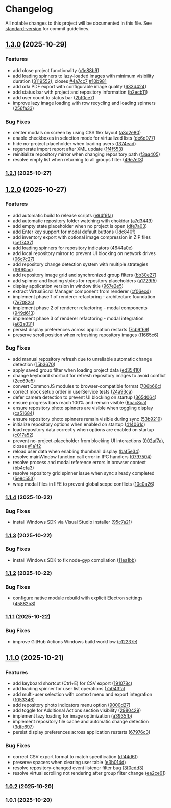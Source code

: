# Changelog

All notable changes to this project will be documented in this file. See [standard-version](https://github.com/conventional-changelog/standard-version) for commit guidelines.

## [1.3.0](https://github.com/vicpiri/user-capture-app/compare/v1.2.1...v1.3.0) (2025-10-29)


### Features

* add close project functionality ([c1e88b9](https://github.com/vicpiri/user-capture-app/commit/c1e88b9407290fd7aac95be9616a54bac1b4c581))
* add loading spinners to lazy-loaded images with minimum visibility duration ([3119552](https://github.com/vicpiri/user-capture-app/commit/3119552661d55d493012732669f6bd95d0ece222)), closes [#4a7cc7](https://github.com/vicpiri/user-capture-app/issues/4a7cc7) [#10b981](https://github.com/vicpiri/user-capture-app/issues/10b981)
* add orla PDF export with configurable image quality ([633d424](https://github.com/vicpiri/user-capture-app/commit/633d424eac7b6fc82e4fa05d3b79373631c22995))
* add status bar with project and repository information ([b2ecb11](https://github.com/vicpiri/user-capture-app/commit/b2ecb116db93fd75da60d31faa1d2762a6ce963b))
* add user count to status bar ([2bf0ce7](https://github.com/vicpiri/user-capture-app/commit/2bf0ce7c0decd1be95b8bcd99709563af1811c72))
* improve lazy image loading with row recycling and loading spinners ([256fa33](https://github.com/vicpiri/user-capture-app/commit/256fa334a04963bd18a85263cb1e095a85c741b0))


### Bug Fixes

* center modals on screen by using CSS flex layout ([a3d2e80](https://github.com/vicpiri/user-capture-app/commit/a3d2e8003339df2674fbd9d5622f25d6b31532bd))
* enable checkboxes in selection mode for virtualized lists ([de6d977](https://github.com/vicpiri/user-capture-app/commit/de6d97790a6e3c4118ca7ec4c2fa1325715b4bab))
* hide no-project placeholder when loading users ([f374ead](https://github.com/vicpiri/user-capture-app/commit/f374ead904336d99492215e708522d2c8dfd398f))
* regenerate import report after XML update ([1f4f553](https://github.com/vicpiri/user-capture-app/commit/1f4f55375180e3c4d7de8744a4ffbd30e183e41a))
* reinitialize repository mirror when changing repository path ([f3aa405](https://github.com/vicpiri/user-capture-app/commit/f3aa405d52849756190e30d27657d60562494c9d))
* resolve empty list when returning to all groups filter ([49e7ef3](https://github.com/vicpiri/user-capture-app/commit/49e7ef392e1ef458d2edee7c563c06cf561e9d15))

### [1.2.1](https://github.com/vicpiri/user-capture-app/compare/v1.2.0...v1.2.1) (2025-10-27)

## [1.2.0](https://github.com/vicpiri/user-capture-app/compare/v1.1.4...v1.2.0) (2025-10-27)


### Features

* add automatic build to release scripts ([e94f9fa](https://github.com/vicpiri/user-capture-app/commit/e94f9fae8cdc85f35dff0eaa2689c5e484a7391b))
* add automatic repository folder watching with chokidar ([a7d3449](https://github.com/vicpiri/user-capture-app/commit/a7d3449e9fbc7509e1f1e9989709aa07cf63d99a))
* add empty state placeholder when no project is open ([dfe7a03](https://github.com/vicpiri/user-capture-app/commit/dfe7a03667827a3878d51002e383c4c1f120f6f4))
* add Enter key support for modal default buttons ([1dc840f](https://github.com/vicpiri/user-capture-app/commit/1dc840f8fe5463db15c361fc4cd9076e0ea1a40f))
* add inventory export with optional image compression in ZIP files ([cef7437](https://github.com/vicpiri/user-capture-app/commit/cef74378f67a78eb8d431473fd0e1a6f492dc1f5))
* add loading spinners for repository indicators ([4644a0e](https://github.com/vicpiri/user-capture-app/commit/4644a0eaca64d8b14806318cbfb6c96ea8435754))
* add local repository mirror to prevent UI blocking on network drives ([06c7c27](https://github.com/vicpiri/user-capture-app/commit/06c7c278b24d1770c72882d13e59ad629a0903fc))
* add repository change detection system with multiple strategies ([f9f60ac](https://github.com/vicpiri/user-capture-app/commit/f9f60ac249bb7f68a80e911d0a39f5232187981d))
* add repository image grid and synchronized group filters ([bb30e27](https://github.com/vicpiri/user-capture-app/commit/bb30e27781b9bae9e4c0b7f4a9908a389b481fd5))
* add spinner and loading styles for repository placeholders ([a1729f5](https://github.com/vicpiri/user-capture-app/commit/a1729f57e540a0e67cdf87bfd07ec26102937b4a))
* display application version in window title ([967e2e5](https://github.com/vicpiri/user-capture-app/commit/967e2e54acb53b126620463be51d64fde9e9485c))
* extract VirtualScrollManager component from renderer ([cf06ecd](https://github.com/vicpiri/user-capture-app/commit/cf06ecdca9e6ac993bee2e8c99661320c90d9178))
* implement phase 1 of renderer refactoring - architecture foundation ([7e7082c](https://github.com/vicpiri/user-capture-app/commit/7e7082cb64738fc5120123090e0719702fb43fea))
* implement phase 2 of renderer refactoring - modal components ([949d613](https://github.com/vicpiri/user-capture-app/commit/949d6136433e26daa96b1ed5b0e61b449f62b32c))
* implement phase 3 of renderer refactoring - modal integration ([e63a031](https://github.com/vicpiri/user-capture-app/commit/e63a0316ad37c87eb5db5e6c7e799bc633b7fb1c))
* persist display preferences across application restarts ([7cb9f69](https://github.com/vicpiri/user-capture-app/commit/7cb9f6920d1d0fab1c8620bebb7d2a7c3c37da1c))
* preserve scroll position when refreshing repository images ([f1665c6](https://github.com/vicpiri/user-capture-app/commit/f1665c605e2927396c0c48f68a6d1cf8da5e7c44))


### Bug Fixes

* add manual repository refresh due to unreliable automatic change detection ([15b3670](https://github.com/vicpiri/user-capture-app/commit/15b36709f17579482eb323b43f147e7ae9704292))
* apply saved group filter when loading project data ([ed35410](https://github.com/vicpiri/user-capture-app/commit/ed354107387b572b00c2a76d2387f23d6c1fb2be))
* change keyboard shortcut for refresh repository images to avoid conflict ([2ec69e5](https://github.com/vicpiri/user-capture-app/commit/2ec69e574a28ce5205730a11bc654d2be1f81df2))
* convert CommonJS modules to browser-compatible format ([706b66c](https://github.com/vicpiri/user-capture-app/commit/706b66cced6e78149457b602e133fce53991efbe))
* correct mock setup order in userService tests ([24a93ca](https://github.com/vicpiri/user-capture-app/commit/24a93cadfc8377f12f6582286600d79fda9e7bdc))
* defer camera detection to prevent UI blocking on startup ([365d064](https://github.com/vicpiri/user-capture-app/commit/365d064e9da0e927a42cc8706161ec12c176e47f))
* ensure progress bars reach 100% and remain visible ([6bac8ca](https://github.com/vicpiri/user-capture-app/commit/6bac8ca4102e8336613bb84593e3b8a0bd264596))
* ensure repository photo spinners are visible when toggling display ([ca51684](https://github.com/vicpiri/user-capture-app/commit/ca5168475dde9b25bf3d16d5616f916cfd2b599d))
* ensure repository photo spinners remain visible during sync ([53b9219](https://github.com/vicpiri/user-capture-app/commit/53b92193b38ef37d74743462f524a017d34b4369))
* initialize repository options when enabled on startup ([414061c](https://github.com/vicpiri/user-capture-app/commit/414061c5f6590e0325defd7738f2c404d305998d))
* load repository data correctly when options are enabled on startup ([c017a52](https://github.com/vicpiri/user-capture-app/commit/c017a5235b1613f2e543d0d90327529cecc20cea))
* prevent no-project-placeholder from blocking UI interactions ([002af7a](https://github.com/vicpiri/user-capture-app/commit/002af7aa6378ed221ceebc07e803f8cb83ee93a8)), closes [#1a1f2](https://github.com/vicpiri/user-capture-app/issues/1a1f2)
* reload user data when enabling thumbnail display ([baf5e34](https://github.com/vicpiri/user-capture-app/commit/baf5e343c4ebdf331b67e5c29200474c5fbda540))
* resolve mainWindow function call error in IPC handlers ([0797504](https://github.com/vicpiri/user-capture-app/commit/07975042bdbfb0b3bc1dabe24a4b0ac980737468))
* resolve process and modal reference errors in browser context ([bb4cfa3](https://github.com/vicpiri/user-capture-app/commit/bb4cfa320e17001291d5243d3e01e7e66ad2d599))
* resolve repository grid spinner issue when sync already completed ([5e9c553](https://github.com/vicpiri/user-capture-app/commit/5e9c5535b97d712da7106e98a2d3663edcdd706b))
* wrap modal files in IIFE to prevent global scope conflicts ([10c0a26](https://github.com/vicpiri/user-capture-app/commit/10c0a262d58597db30c3107db9fd267f05b60ba0))

### [1.1.4](https://github.com/vicpiri/user-capture-app/compare/v1.1.3...v1.1.4) (2025-10-22)


### Bug Fixes

* install Windows SDK via Visual Studio installer ([95c7a21](https://github.com/vicpiri/user-capture-app/commit/95c7a213b1382fb93a9fa0074e45c9555d83d4ac))

### [1.1.3](https://github.com/vicpiri/user-capture-app/compare/v1.1.2...v1.1.3) (2025-10-22)


### Bug Fixes

* install Windows SDK to fix node-gyp compilation ([11ea1bb](https://github.com/vicpiri/user-capture-app/commit/11ea1bb70e4e705fbc9e1d20e9a85856ca4629e0))

### [1.1.2](https://github.com/vicpiri/user-capture-app/compare/v1.1.1...v1.1.2) (2025-10-22)


### Bug Fixes

* configure native module rebuild with explicit Electron settings ([45882b8](https://github.com/vicpiri/user-capture-app/commit/45882b870e07a73d7270fcc804ef8fbdce41d2d3))

### [1.1.1](https://github.com/vicpiri/user-capture-app/compare/v1.1.0...v1.1.1) (2025-10-22)


### Bug Fixes

* improve GitHub Actions Windows build workflow ([c12237e](https://github.com/vicpiri/user-capture-app/commit/c12237e3986d96fa45a2c2139addb1fcac708cff))

## [1.1.0](https://github.com/vicpiri/user-capture-app/compare/v1.0.2...v1.1.0) (2025-10-21)


### Features

* add keyboard shortcut (Ctrl+E) for CSV export ([191078c](https://github.com/vicpiri/user-capture-app/commit/191078c22ebda6219f8f2b13fd4d7544ee978e7d))
* add loading spinner for user list operations ([7a043fa](https://github.com/vicpiri/user-capture-app/commit/7a043fae585bfb0f492aba3be778dea70240e84f))
* add multi-user selection with context menu and export integration ([1053346](https://github.com/vicpiri/user-capture-app/commit/1053346060811b3405145a5caa370727ecbd5698))
* add repository photo indicators menu option ([9000d27](https://github.com/vicpiri/user-capture-app/commit/9000d271938ede888f5b31dd8703673b80148c13))
* add toggle for Additional Actions section visibility ([2980429](https://github.com/vicpiri/user-capture-app/commit/298042919123ddc1bdef2cedd3d7a0e158f82415))
* implement lazy loading for image optimization ([a3935fb](https://github.com/vicpiri/user-capture-app/commit/a3935fbca80b5841de7ceb44b094fd37f592d542))
* implement repository file cache and automatic change detection ([3dfc697](https://github.com/vicpiri/user-capture-app/commit/3dfc69742a7ef81e17c413820e47b37356d73378))
* persist display preferences across application restarts ([67976c3](https://github.com/vicpiri/user-capture-app/commit/67976c32d06dafd88686ad10926f8b5a1b983a5e))


### Bug Fixes

* correct CSV export format to match specification ([df44d6f](https://github.com/vicpiri/user-capture-app/commit/df44d6f6cccd6d5b0a057758f755d2ff5bec5967))
* preserve spacers when clearing user table ([e3b014d](https://github.com/vicpiri/user-capture-app/commit/e3b014d05a17ef310f25888425144225d2fa55b2))
* resolve repository-changed event listener filter bug ([3f0cdd3](https://github.com/vicpiri/user-capture-app/commit/3f0cdd36f8353cbd88351caefbcae211f76d9c1a))
* resolve virtual scrolling not rendering after group filter change ([ea2ce61](https://github.com/vicpiri/user-capture-app/commit/ea2ce61292f9335a7ee8a59b787d36057fdb214f))

### [1.0.2](https://github.com/vicpiri/user-capture-app/compare/v1.0.1...v1.0.2) (2025-10-20)

### 1.0.1 (2025-10-20)
